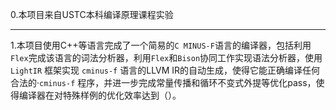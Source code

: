 0.本项目来自USTC本科编译原理课程实验

***

1.本项目使用C++等语言完成了一个简易的`C MINUS-F`语言的编译器，包括利用`Flex`完成该语言的词法分析器，利用`Flex`和`Bison`协同工作实现语法分析器，使用 `LightIR` 框架实现 `cminus-f` 语言的LLVM IR的自动生成，使得它能正确编译任何合法的·`cminus-f` 程序，并进一步完成常量传播和循环不变式外提等优化pass，使得编译器在对特殊样例的优化效率达到（）。


